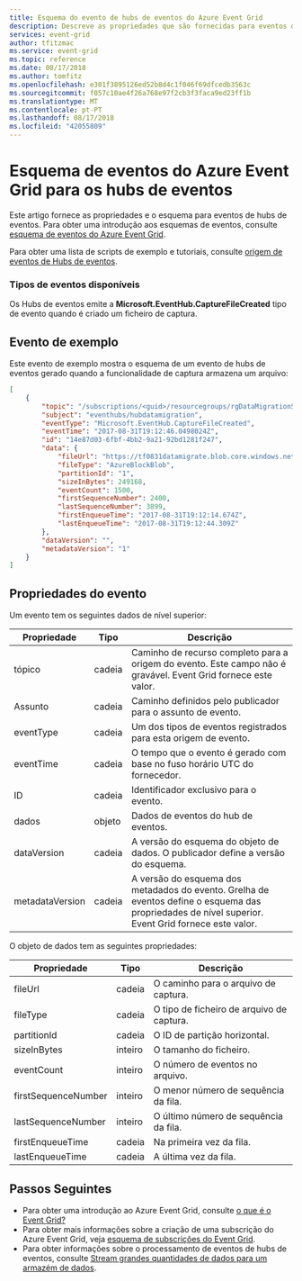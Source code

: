 ```yaml
---
title: Esquema do evento de hubs de eventos do Azure Event Grid
description: Descreve as propriedades que são fornecidas para eventos de hubs de eventos com o Azure Event Grid
services: event-grid
author: tfitzmac
ms.service: event-grid
ms.topic: reference
ms.date: 08/17/2018
ms.author: tomfitz
ms.openlocfilehash: e301f3895126ed52b8d4c1f046f69dfcedb3563c
ms.sourcegitcommit: f057c10ae4f26a768e97f2cb3f3faca9ed23ff1b
ms.translationtype: MT
ms.contentlocale: pt-PT
ms.lasthandoff: 08/17/2018
ms.locfileid: "42055809"
---
```

# <a name="azure-event-grid-event-schema-for-event-hubs"></a>Esquema de eventos do Azure Event Grid para os hubs de eventos

Este artigo fornece as propriedades e o esquema para eventos de hubs de eventos. Para obter uma introdução aos esquemas de eventos, consulte [esquema de eventos do Azure Event Grid](event-schema.md).

Para obter uma lista de scripts de exemplo e tutoriais, consulte [origem de eventos de Hubs de eventos](event-sources.md#event-hubs).

### <a name="available-event-types"></a>Tipos de eventos disponíveis

Os Hubs de eventos emite a **Microsoft.EventHub.CaptureFileCreated** tipo de evento quando é criado um ficheiro de captura.

## <a name="example-event"></a>Evento de exemplo

Este evento de exemplo mostra o esquema de um evento de hubs de eventos gerado quando a funcionalidade de captura armazena um arquivo: 

```json
[
    {
        "topic": "/subscriptions/<guid>/resourcegroups/rgDataMigrationSample/providers/Microsoft.EventHub/namespaces/tfdatamigratens",
        "subject": "eventhubs/hubdatamigration",
        "eventType": "Microsoft.EventHub.CaptureFileCreated",
        "eventTime": "2017-08-31T19:12:46.0498024Z",
        "id": "14e87d03-6fbf-4bb2-9a21-92bd1281f247",
        "data": {
            "fileUrl": "https://tf0831datamigrate.blob.core.windows.net/windturbinecapture/tfdatamigratens/hubdatamigration/1/2017/08/31/19/11/45.avro",
            "fileType": "AzureBlockBlob",
            "partitionId": "1",
            "sizeInBytes": 249168,
            "eventCount": 1500,
            "firstSequenceNumber": 2400,
            "lastSequenceNumber": 3899,
            "firstEnqueueTime": "2017-08-31T19:12:14.674Z",
            "lastEnqueueTime": "2017-08-31T19:12:44.309Z"
        },
        "dataVersion": "",
        "metadataVersion": "1"
    }
]
```

## <a name="event-properties"></a>Propriedades do evento

Um evento tem os seguintes dados de nível superior:

| Propriedade | Tipo | Descrição |
| -------- | ---- | ----------- |
| tópico | cadeia | Caminho de recurso completo para a origem do evento. Este campo não é gravável. Event Grid fornece este valor. |
| Assunto | cadeia | Caminho definidos pelo publicador para o assunto de evento. |
| eventType | cadeia | Um dos tipos de eventos registrados para esta origem de evento. |
| eventTime | cadeia | O tempo que o evento é gerado com base no fuso horário UTC do fornecedor. |
| ID | cadeia | Identificador exclusivo para o evento. |
| dados | objeto | Dados de eventos do hub de eventos. |
| dataVersion | cadeia | A versão do esquema do objeto de dados. O publicador define a versão do esquema. |
| metadataVersion | cadeia | A versão do esquema dos metadados do evento. Grelha de eventos define o esquema das propriedades de nível superior. Event Grid fornece este valor. |

O objeto de dados tem as seguintes propriedades:

| Propriedade | Tipo | Descrição |
| -------- | ---- | ----------- |
| fileUrl | cadeia | O caminho para o arquivo de captura. |
| fileType | cadeia | O tipo de ficheiro de arquivo de captura. |
| partitionId | cadeia | O ID de partição horizontal. |
| sizeInBytes | inteiro | O tamanho do ficheiro. |
| eventCount | inteiro | O número de eventos no arquivo. |
| firstSequenceNumber | inteiro | O menor número de sequência da fila. |
| lastSequenceNumber | inteiro | O último número de sequência da fila. |
| firstEnqueueTime | cadeia | Na primeira vez da fila. |
| lastEnqueueTime | cadeia | A última vez da fila. |

## <a name="next-steps"></a>Passos Seguintes

* Para obter uma introdução ao Azure Event Grid, consulte [o que é o Event Grid?](overview.md)
* Para obter mais informações sobre a criação de uma subscrição do Azure Event Grid, veja [esquema de subscrições do Event Grid](subscription-creation-schema.md).
* Para obter informações sobre o processamento de eventos de hubs de eventos, consulte [Stream grandes quantidades de dados para um armazém de dados](event-grid-event-hubs-integration.md).